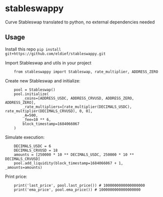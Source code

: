 # stableswappy
Curve Stableswap translated to python, no external dependencies needed

## Usage
Install this repo `pip install git+https://github.com/eldief/stableswappy.git`


Import Stableswap and utils in your project 
```
    from stableswappy import Stableswap, rate_multiplier, ADDRESS_ZERO
```


Create new Stableswap and initialize:
```
    pool = Stableswap()
    pool.initialize(
        _coins=[ADDRESS_USDC, ADDRESS_CRVUSD, ADDRESS_ZERO, ADDRESS_ZERO], 
        _rate_multipliers=[rate_multiplier(DECIMALS_USDC), rate_multiplier(DECIMALS_CRVUSD), 0, 0], 
        _A=500, 
        _fee=10 ** 6, 
        block_timestamp=1684066067
    )
```

Simulate execution:
```
    DECIMALS_USDC = 6
    DECIMALS_CRVUSD = 18
    amounts = [250000 * 10 ** DECIMALS_USDC, 250000 * 10 ** DECIMALS_CRVUSD]
    pool.add_liquidity(block_timestamp=1684066067 + 1, _amounts=amounts)
```

Print price:

```
    print('last_price', pool.last_price()) # 1000000000000000000 
    print('ema_price', pool.ema_price()) # 1000000000000000000 
```
